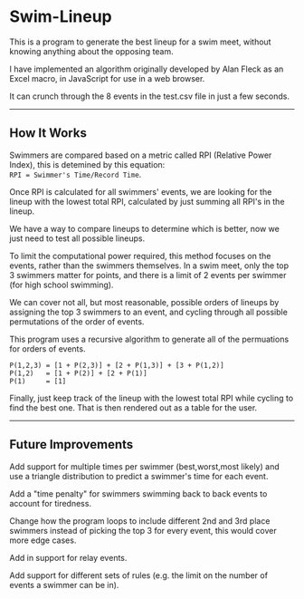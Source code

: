 # Swim-Lineup

This is a program to generate the best lineup for a swim meet, without knowing anything about the opposing team.

I have implemented an algorithm originally developed by Alan Fleck as an Excel macro, in JavaScript for use in a web browser.

It can crunch through the 8 events in the test.csv file in just a few seconds.

----

## How It Works

Swimmers are compared based on a metric called RPI (Relative Power Index), this is detemined by this equation:<br>
`RPI = Swimmer's Time/Record Time`.

Once RPI is calculated for all swimmers' events, we are looking for the lineup with the lowest total RPI, calculated by just summing all RPI's in the lineup.

We have a way to compare lineups to determine which is better, now we just need to test all possible lineups.

To limit the computational power required, this method focuses on the events, rather than the swimmers themselves. In a swim meet, only the top 3 swimmers matter for points, and there is a limit of 2 events per swimmer (for high school swimming).

We can cover not all, but most reasonable, possible orders of lineups by assigning the top 3 swimmers to an event, and cycling through all possible permutations of the order of events.

This program uses a recursive algorithm to generate all of the permuations for orders of events.<br>
```
P(1,2,3) = [1 + P(2,3)] + [2 + P(1,3)] + [3 + P(1,2)]
P(1,2)   = [1 + P(2)] + [2 + P(1)]
P(1)     = [1]
```

Finally, just keep track of the lineup with the lowest total RPI while cycling to find the best one. That is then rendered out as a table for the user.

---

## Future Improvements

Add support for multiple times per swimmer (best,worst,most likely) and use a triangle distribution to predict a swimmer's time for each event.

Add a "time penalty" for swimmers swimming back to back events to account for tiredness.

Change how the program loops to include different 2nd and 3rd place swimmers instead of picking the top 3 for every event, this would cover more edge cases.

Add in support for relay events.

Add support for different sets of rules (e.g. the limit on the number of events a swimmer can be in).